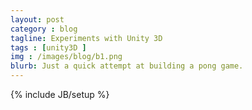 ```yaml
---
layout: post
category : blog
tagline: Experiments with Unity 3D
tags : [unity3D ]
img : /images/blog/b1.png
blurb: Just a quick attempt at building a pong game.
---
```

{% include JB/setup %}
